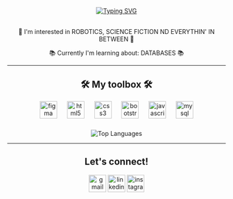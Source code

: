 <div align="center">
<a href="https://git.io/typing-svg"><img src="https://readme-typing-svg.demolab.com?font=Doto&weight=900&size=25&duration=3995&pause=200&color=00FF00&center=true&vCenter=true&width=435&height=55&lines=hey+there!;I'm+Tasnim;a+Web+Developer;Focused+on+Front-end+Dev" alt="Typing SVG" /></a>
</div><br>
 <p align="center">👀 I'm interested in ROBOTICS, SCIENCE FICTION ND EVERYTHIN' IN BETWEEN 👀</p>
 <p align="center">📚 Currently I'm learning about: DATABASES 📚</p>


---

<h2 align="center">🛠️ My toolbox 🛠️</h2>

<div align="center">
  <img src="https://cdn.jsdelivr.net/gh/devicons/devicon/icons/figma/figma-original.svg" height="40" alt="figma logo"  /> <img width="15" />
 <img src="https://cdn.jsdelivr.net/gh/devicons/devicon/icons/html5/html5-original.svg" height="40" alt="html5 logo"  /> <img width="15" />
 <img src="https://cdn.jsdelivr.net/gh/devicons/devicon/icons/css3/css3-original.svg" height="40" alt="css3 logo"  /> <img width="15" />
 <img src="https://cdn.jsdelivr.net/gh/devicons/devicon/icons/bootstrap/bootstrap-original.svg" height="40" alt="bootstrap logo"  /> <img width="15" />  
  <img src="https://cdn.simpleicons.org/javascript/F7DF1E" height="40" alt="javascript logo"  /> <img width="15" /> 
<!-- <img src="https://cdn.jsdelivr.net/gh/devicons/devicon/icons/git/git-original.svg" height="40" alt="git logo"  /><img width="15" /> 
 <img src="https://cdn.jsdelivr.net/gh/devicons/devicon/icons/linux/linux-original.svg" height="40" alt="linux logo"  /> <img width="15" />-->
 <img src="https://cdn.jsdelivr.net/gh/devicons/devicon/icons/mysql/mysql-original.svg" height="40" alt="mysql logo"  /> 
</div>

###

<p align="center">
  <img src="https://github-readme-stats.vercel.app/api/top-langs/?username=T15niw&layout=compact&theme=dark" alt="Top Languages"/>
</p>

  
 ---

<h2 align="center">Let's connect!</h2>
<div align="center">
  <a href="mailto:tasnim8mezgueldi@gmail.com" target="_blank">
    <img src="https://img.shields.io/static/v1?message=Gmail&logo=gmail&label=&color=D14836&logoColor=white&labelColor=&style=for-the-badge" height="40" alt="gmail logo"  /></a>
  <a href="https://www.linkedin.com/in/tasnim-ma/" target="_blank">
    <img src="https://img.shields.io/static/v1?message=LinkedIn&logo=linkedin&label=&color=0077B5&logoColor=white&labelColor=&style=for-the-badge" height="40" alt="linkedin logo"  /></a>
  <a href="https://www.instagram.com/e_tasnimm/?next=%2F" target="_blank">
    <img src="https://img.shields.io/static/v1?message=Instagram&logo=instagram&label=&color=E4405F&logoColor=white&labelColor=&style=for-the-badge" height="40" alt="instagram logo"  /></a>
</div>

###



###




